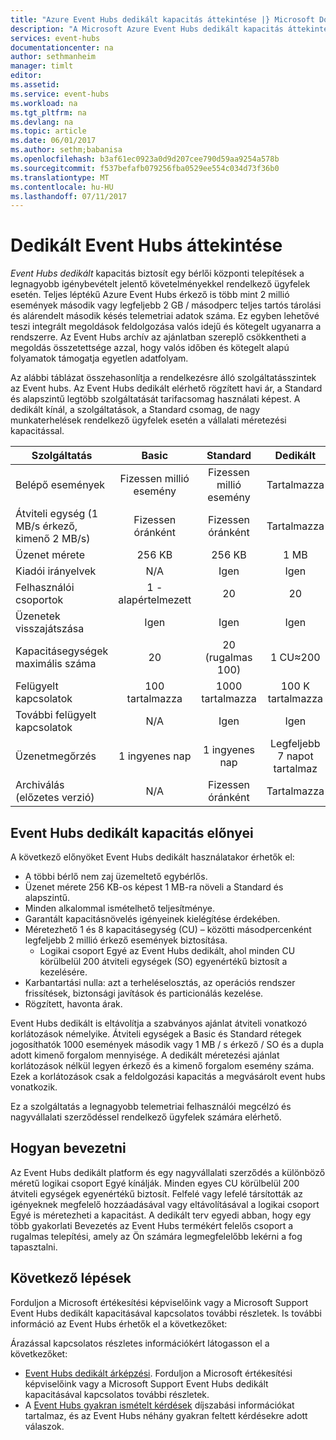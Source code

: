 ```yaml
---
title: "Azure Event Hubs dedikált kapacitás áttekintése |} Microsoft Docs"
description: "A Microsoft Azure Event Hubs dedikált kapacitás áttekintése."
services: event-hubs
documentationcenter: na
author: sethmanheim
manager: timlt
editor: 
ms.assetid: 
ms.service: event-hubs
ms.workload: na
ms.tgt_pltfrm: na
ms.devlang: na
ms.topic: article
ms.date: 06/01/2017
ms.author: sethm;babanisa
ms.openlocfilehash: b3af61ec0923a0d9d207cee790d59aa9254a578b
ms.sourcegitcommit: f537befafb079256fba0529ee554c034d73f36b0
ms.translationtype: MT
ms.contentlocale: hu-HU
ms.lasthandoff: 07/11/2017
---
```

# <a name="overview-of-event-hubs-dedicated"></a>Dedikált Event Hubs áttekintése

*Event Hubs dedikált* kapacitás biztosít egy bérlői központi telepítések a legnagyobb igénybevételt jelentő követelményekkel rendelkező ügyfelek esetén. Teljes léptékű Azure Event Hubs érkező is több mint 2 millió események második vagy legfeljebb 2 GB / másodperc teljes tartós tárolási és alárendelt második késés telemetriai adatok száma. Ez egyben lehetővé teszi integrált megoldások feldolgozása valós idejű és kötegelt ugyanarra a rendszerre. Az Event Hubs archív az ajánlatban szereplő csökkentheti a megoldás összetettsége azzal, hogy valós időben és kötegelt alapú folyamatok támogatja egyetlen adatfolyam.

Az alábbi táblázat összehasonlítja a rendelkezésre álló szolgáltatásszintek az Event hubs. Az Event Hubs dedikált elérhető rögzített havi ár, a Standard és alapszintű legtöbb szolgáltatását tarifacsomag használati képest. A dedikált kínál, a szolgáltatások, a Standard csomag, de nagy munkaterhelések rendelkező ügyfelek esetén a vállalati méretezési kapacitással. 

| Szolgáltatás | Basic | Standard | Dedikált |
| --- |:---:|:---:|:---:|
| Belépő események | Fizessen millió esemény | Fizessen millió esemény | Tartalmazza |
| Átviteli egység (1 MB/s érkező, kimenő 2 MB/s) | Fizessen óránként | Fizessen óránként | Tartalmazza |
| Üzenet mérete | 256 KB | 256 KB | 1 MB |
| Kiadói irányelvek | N/A | Igen | Igen |     
| Felhasználói csoportok | 1 - alapértelmezett | 20 | 20 |
| Üzenetek visszajátszása | Igen | Igen | Igen |
| Kapacitásegységek maximális száma | 20 | 20 (rugalmas 100)  | 1 CU≈200 |
| Felügyelt kapcsolatok | 100 tartalmazza | 1000 tartalmazza | 100 K tartalmazza |
| További felügyelt kapcsolatok | N/A | Igen | Igen |
| Üzenetmegőrzés | 1 ingyenes nap | 1 ingyenes nap | Legfeljebb 7 napot tartalmaz |
| Archiválás (előzetes verzió) | N/A   | Fizessen óránként | Tartalmazza |

## <a name="benefits-of-event-hubs-dedicated-capacity"></a>Event Hubs dedikált kapacitás előnyei

A következő előnyöket Event Hubs dedikált használatakor érhetők el:

* A többi bérlő nem zaj üzemeltető egybérlős.
* Üzenet mérete 256 KB-os képest 1 MB-ra növeli a Standard és alapszintű.
* Minden alkalommal ismételhető teljesítménye.
* Garantált kapacitásnövelés igényeinek kielégítése érdekében.
* Méretezhető 1 és 8 kapacitásegység (CU) – közötti másodpercenként legfeljebb 2 millió érkező események biztosítása.
  * Logikai csoport Egyé az Event Hubs dedikált, ahol minden CU körülbelül 200 átviteli egységek (SO) egyenértékű biztosít a kezelésére.
* Karbantartási nulla: azt a terheléselosztás, az operációs rendszer frissítések, biztonsági javítások és particionálás kezelése.
* Rögzített, havonta árak.

Event Hubs dedikált is eltávolítja a szabványos ajánlat átviteli vonatkozó korlátozások némelyike. Átviteli egységek a Basic és Standard rétegek jogosíthatók 1000 események második vagy 1 MB / s érkező / SO és a dupla adott kimenő forgalom mennyisége. A dedikált méretezési ajánlat korlátozások nélkül legyen érkező és a kimenő forgalom esemény száma. Ezek a korlátozások csak a feldolgozási kapacitás a megvásárolt event hubs vonatkozik.

Ez a szolgáltatás a legnagyobb telemetriai felhasználói megcélzó és nagyvállalati szerződéssel rendelkező ügyfelek számára elérhető.

## <a name="how-to-onboard"></a>Hogyan bevezetni

Az Event Hubs dedikált platform és egy nagyvállalati szerződés a különböző méretű logikai csoport Egyé kínálják. Minden egyes CU körülbelül 200 átviteli egységek egyenértékű biztosít. Felfelé vagy lefelé társították az igényeknek megfelelő hozzáadásával vagy eltávolításával a logikai csoport Egyé is méretezheti a kapacitást. A dedikált terv egyedi abban, hogy egy több gyakorlati Bevezetés az Event Hubs termékért felelős csoport a rugalmas telepítési, amely az Ön számára legmegfelelőbb lekérni a fog tapasztalni. 

## <a name="next-steps"></a>Következő lépések
Forduljon a Microsoft értékesítési képviselőink vagy a Microsoft Support Event Hubs dedikált kapacitásával kapcsolatos további részletek. Is további információ az Event Hubs érhetők el a következőket:

Árazással kapcsolatos részletes információkért látogasson el a következőket:

- [Event Hubs dedikált árképzési](https://azure.microsoft.com/pricing/details/event-hubs/). Forduljon a Microsoft értékesítési képviselőink vagy a Microsoft Support Event Hubs dedikált kapacitásával kapcsolatos további részletek.
- A [Event Hubs gyakran ismételt kérdések](event-hubs-faq.md) díjszabási információkat tartalmaz, és az Event Hubs néhány gyakran feltett kérdésekre adott válaszok. 

